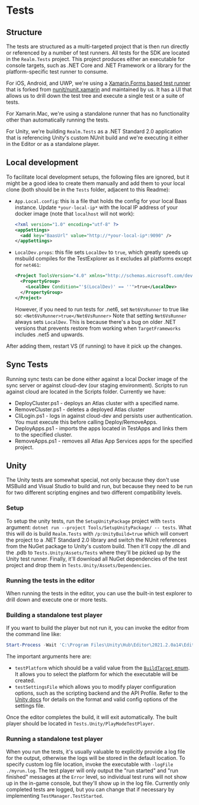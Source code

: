 # Tests

## Structure

The tests are structured as a multi-targeted project that is then run directly or referenced by a number of test runners. All tests for the SDK
are located in the `Realm.Tests` project. This project produces either an executable for console targets, such as .NET Core and .NET Framework
or a library for the platform-specific test runner to consume.

For iOS, Android, and UWP, we're using a [Xamarin.Forms based test runner](https://github.com/nirinchev/nunit.xamarin) that is forked from
[nunit/nunit.xamarin](https://github.com/nunit/nunit.xamarin) and maintained by us. It has a UI that allows us to drill down the test tree
and execute a single test or a suite of tests.

For Xamarin.Mac, we're using a standalone runner that has no functionality other than automatically running the tests.

For Unity, we're building `Realm.Tests` as a .NET Standard 2.0 application that is referencing Unity's custom NUnit build and we're executing
it either in the Editor or as a standalone player.

## Local development

To facilitate local development setups, the following files are ignored, but it might be a good idea to create them manually and add them to your local clone (both should be in the `Tests` folder, adjacent to this Readme):
- `App.Local.config`: this is a file that holds the config for your local Baas instance. Update `*your-local-ip*` with the local IP address of your docker image (note that `localhost` will not work):
  ```xml
  <?xml version="1.0" encoding="utf-8" ?>
  <appSettings>
    <add key="BaasUrl" value="http://*your-local-ip*:9090" />
  </appSettings>
  ```
- `LocalDev.props`: this file sets `LocalDev` to `true`, which greatly speeds up msbuild compiles for the TestExplorer as it excludes all platforms except for `net461`:
  ```xml
  <Project ToolsVersion="4.0" xmlns="http://schemas.microsoft.com/developer/msbuild/2003">
    <PropertyGroup>
      <LocalDev Condition="'$(LocalDev)' == ''">true</LocalDev>
    </PropertyGroup>
  </Project>
  ```
  However, if you need to run tests for .net6, set `Net6VsRunner` to true like so:
  `<Net6VsRunner>true</Net6VsRunner>`
  Note that setting `Net6VsRunner` always sets `LocalDev`. This is because there's a bug on older .NET versions that prevents restore from working when `TargetFrameworks` includes .net5  and upwards.

After adding them, restart VS (if running) to have it pick up the changes.

## Sync Tests

Running sync tests can be done either against a local Docker image of the sync server or against cloud-dev (our staging environment). Scripts to
run against cloud are located in the Scripts folder. Currently we have:

* DeployCluster.ps1 - deploys an Atlas cluster with a specified name.
* RemoveCluster.ps1 - deletes a deployed Atlas cluster
* CliLogin.ps1 - logs in against cloud-dev and persists user authentication. You must execute this before calling Deploy/RemoveApps.
* DeployApps.ps1 - imports the apps located in TestApps and links them to the specified cluster.
* RemoveApps.ps1 - removes all Atlas App Services apps for the specified project.

## Unity

The Unity tests are somewhat special, not only because they don't use MSBuild and Visual Studio to build and run, but because they need to be run
for two different scripting engines and two different compatibility levels.

### Setup

To setup the unity tests, run the `SetupUnityPackage` project with `tests` argument: `dotnet run --project Tools/SetupUnityPackage/ -- tests`.
What this will do is build `Realm.Tests` with `/p:UnityBuild=true` which will convert the project to a .NET Standard 2.0 library and switch the
NUnit references from the NuGet package to Unity's custom build. Then it'll copy the .dll and the .pdb to `Tests.Unity/Assets/Tests` where they'll
be picked up by the Unity test runner. Finally, it'll download all NuGet dependencies of the test project and drop them in `Tests.Unity/Assets/Dependencies`.

### Running the tests in the editor

When running the tests in the editor, you can use the built-in test explorer to drill down and execute one or more tests.

### Building a standalone test player

If you want to build the player but not run it, you can invoke the editor from the command line like:

```powershell
Start-Process -Wait 'C:\Program Files\Unity\Hub\Editor\2021.2.0a14\Editor\Unity.exe' "-runTests -batchmode -projectPath Tests\Tests.Unity -testPlatform StandaloneWindows64 -testSettingsFile .\.TestConfigs\Mono-Net4.json"
```

The important arguments here are:
* `testPlatform` which should be a valid value from the [`BuildTarget` enum](https://docs.unity3d.com/ScriptReference/BuildTarget.html). It allows
you to select the platform for which the executable will be created.
* `testSettingsFile` which allows you to modify player configuration options, such as the scripting backend and the API Profile.
Refer to the [Unity docs](https://docs.unity3d.com/Packages/com.unity.test-framework@1.1/manual/reference-command-line.html#testsettingsfile) for
details on the format and valid config options of the settings file.

Once the editor completes the build, it will exit automatically. The built player should be located in `Tests.Unity/PlayModeTestPlayer`.

### Running a standalone test player

When you run the tests, it's usually valuable to explicitly provide a log file for the output, otherwise the logs will be stored in the default
location. To specify custom log file location, invoke the executable with `-logFile ./myrun.log`. The test player will only output the "run started"
and "run finished" messages at the `Error` level, so individual test runs will not show up in the in-game console, but they'll show up in the log file.
Currently only completed tests are logged, but you can change that if necessary by implementing `TestManager.TestStarted`.